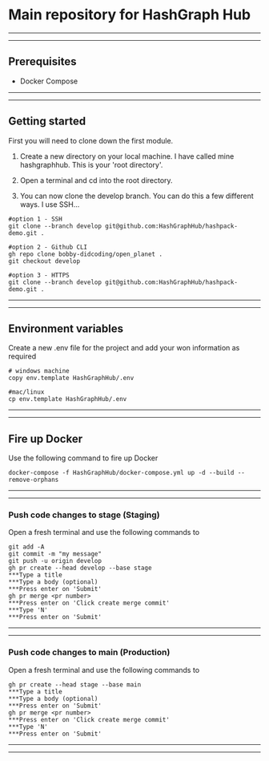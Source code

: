 # Main repository for HashGraph Hub
***
***

## Prerequisites
- Docker Compose

***
***

## Getting started
First you will need to clone down the first module.

1) Create a new directory on your local machine. I have called mine hashgraphhub. This is your 'root directory'.

2) Open a terminal and cd into the root directory.

3) You can now clone the develop branch. You can do this a few different ways. I use SSH...

```
#option 1 - SSH
git clone --branch develop git@github.com:HashGraphHub/hashpack-demo.git .

#option 2 - Github CLI
gh repo clone bobby-didcoding/open_planet .
git checkout develop

#option 3 - HTTPS
git clone --branch develop git@github.com:HashGraphHub/hashpack-demo.git .
```

***
***

## Environment variables
Create a new .env file for the project and add your won information as required
```
# windows machine
copy env.template HashGraphHub/.env

#mac/linux
cp env.template HashGraphHub/.env
```

***
***

## Fire up Docker
Use the following command to fire up Docker
```
docker-compose -f HashGraphHub/docker-compose.yml up -d --build --remove-orphans
```

***
***

### Push code changes to stage (Staging)
Open a fresh terminal and use the following commands to 
```
git add -A
git commit -m "my message"
git push -u origin develop
gh pr create --head develop --base stage
***Type a title
***Type a body (optional)
***Press enter on 'Submit'
gh pr merge <pr number>
***Press enter on 'Click create merge commit'
***Type 'N'
***Press enter on 'Submit'
```

***
***

### Push code changes to main (Production)
Open a fresh terminal and use the following commands to 
```
gh pr create --head stage --base main
***Type a title
***Type a body (optional)
***Press enter on 'Submit'
gh pr merge <pr number>
***Press enter on 'Click create merge commit'
***Type 'N'
***Press enter on 'Submit'
```

***
***
